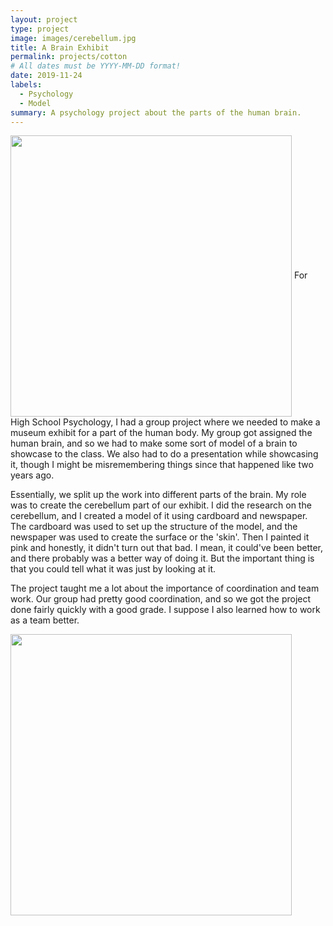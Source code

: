 ```yaml
---
layout: project
type: project
image: images/cerebellum.jpg
title: A Brain Exhibit
permalink: projects/cotton
# All dates must be YYYY-MM-DD format!
date: 2019-11-24
labels:
  - Psychology
  - Model
summary: A psychology project about the parts of the human brain.
---
```

<img src="{{ site.baseurl }}/images/brain2.jpg" width="450" height="450" align="center">
For High School Psychology, I had a group project where we needed to make a museum exhibit for a part of the human body. My group got assigned the human brain, and so we had to make some sort of model of a brain to showcase to the class. We also had to do a presentation while showcasing it, though I might be misremembering things since that happened like two years ago. 

Essentially, we split up the work into different parts of the brain. My role was to create the cerebellum part of our exhibit. I did the research on the cerebellum, and I created a model of it using cardboard and newspaper. The cardboard was used to set up the structure of the model, and the newspaper was used to create the surface or the 'skin'. Then I painted it pink and honestly, it didn't turn out that bad. I mean, it could've been better, and there probably was a better way of doing it. But the important thing is that you could tell what it was just by looking at it.

The project taught me a lot about the importance of coordination and team work. Our group had pretty good coordination, and so we got the project done fairly quickly with a good grade. I suppose I also learned how to work as a team better.

<img src="{{ site.baseurl }}/images/brain.jpg" width="450" height="450" align="center">

